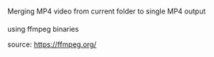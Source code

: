 ####
Merging MP4 video from current folder to single MP4 output
####

using ffmpeg binaries

source: https://ffmpeg.org/
